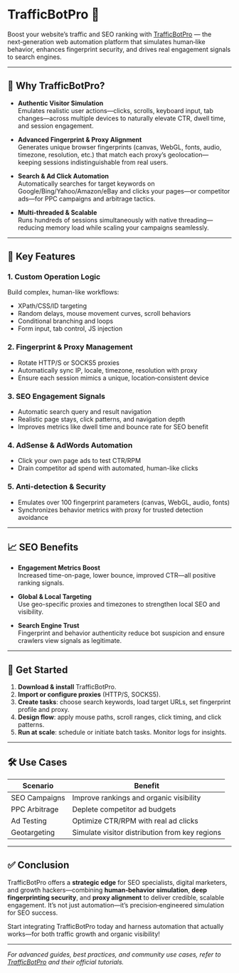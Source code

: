 # TrafficBotPro 🚀

Boost your website’s traffic and SEO ranking with [TrafficBotPro](https://trafficbotpro.com/) — the next‑generation web automation platform that simulates human‑like behavior, enhances fingerprint security, and drives real engagement signals to search engines.

---

## 🌟 Why TrafficBotPro?

- **Authentic Visitor Simulation**  
  Emulates realistic user actions—clicks, scrolls, keyboard input, tab changes—across multiple devices to naturally elevate CTR, dwell time, and session engagement.

- **Advanced Fingerprint & Proxy Alignment**  
  Generates unique browser fingerprints (canvas, WebGL, fonts, audio, timezone, resolution, etc.) that match each proxy’s geolocation—keeping sessions indistinguishable from real users.

- **Search & Ad Click Automation**  
  Automatically searches for target keywords on Google/Bing/Yahoo/Amazon/eBay and clicks your pages—or competitor ads—for PPC campaigns and arbitrage tactics.

- **Multi‑threaded & Scalable**  
  Runs hundreds of sessions simultaneously with native threading—reducing memory load while scaling your campaigns seamlessly.

---

## 🔧 Key Features

### 1. **Custom Operation Logic**
Build complex, human-like workflows:  
- XPath/CSS/ID targeting  
- Random delays, mouse movement curves, scroll behaviors  
- Conditional branching and loops  
- Form input, tab control, JS injection

### 2. **Fingerprint & Proxy Management**
- Rotate HTTP/S or SOCKS5 proxies  
- Automatically sync IP, locale, timezone, resolution with proxy  
- Ensure each session mimics a unique, location‑consistent device

### 3. **SEO Engagement Signals**
- Automatic search query and result navigation  
- Realistic page stays, click patterns, and navigation depth  
- Improves metrics like dwell time and bounce rate for SEO benefit

### 4. **AdSense & AdWords Automation**
- Click your own page ads to test CTR/RPM  
- Drain competitor ad spend with automated, human-like clicks

### 5. **Anti-detection & Security**
- Emulates over 100 fingerprint parameters (canvas, WebGL, audio, fonts)  
- Synchronizes behavior metrics with proxy for trusted detection avoidance

---

## 📈 SEO Benefits

- **Engagement Metrics Boost**  
  Increased time-on-page, lower bounce, improved CTR—all positive ranking signals.

- **Global & Local Targeting**  
  Use geo-specific proxies and timezones to strengthen local SEO and visibility.

- **Search Engine Trust**  
  Fingerprint and behavior authenticity reduce bot suspicion and ensure crawlers view signals as legitimate.

---

## 🚀 Get Started

1. **Download & install** TrafficBotPro.  
2. **Import or configure proxies** (HTTP/S, SOCKS5).  
3. **Create tasks**: choose search keywords, load target URLs, set fingerprint profile and proxy.  
4. **Design flow**: apply mouse paths, scroll ranges, click timing, and click patterns.  
5. **Run at scale**: schedule or initiate batch tasks. Monitor logs for insights.

---

## 🛠️ Use Cases

| Scenario | Benefit |
|---------|--------|
| SEO Campaigns | Improve rankings and organic visibility |
| PPC Arbitrage | Deplete competitor ad budgets |
| Ad Testing | Optimize CTR/RPM with real ad clicks |
| Geotargeting | Simulate visitor distribution from key regions |

---

## ✅ Conclusion

TrafficBotPro offers a **strategic edge** for SEO specialists, digital marketers, and growth hackers—combining **human‑behavior simulation**, **deep fingerprinting security**, and **proxy alignment** to deliver credible, scalable engagement. It’s not just automation—it’s precision‑engineered simulation for SEO success.

Start integrating TrafficBotPro today and harness automation that actually works—for both traffic growth and organic visibility!

---

*For advanced guides, best practices, and community use cases, refer to [TrafficBotPro](https://trafficbotpro.com) and their official tutorials.*
